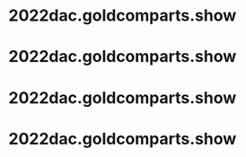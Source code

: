 # 2022dac.goldcomparts.show
# 2022dac.goldcomparts.show
# 2022dac.goldcomparts.show
# 2022dac.goldcomparts.show
